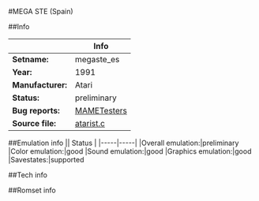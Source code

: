 #MEGA STE (Spain)

##Info

||Info|
|-----|-----|
|**Setname:**|megaste_es
|**Year:**|1991
|**Manufacturer:**|Atari
|**Status:**|preliminary
|**Bug reports:**|[MAMETesters](http://mametesters.org/view_all_set.php?type=1&temporary=y&search=atarist.c)
|**Source file:**|[atarist.c](https://github.com/mamedev/mame/blob/master/src/mess/drivers/atarist.c)

##Emulation info
|| Status |
|-----|-----|
|Overall emulation:|preliminary
|Color emulation:|good
|Sound emulation:|good
|Graphics emulation:|good
|Savestates:|supported

##Tech info

##Romset info

<!--- START OF EDITED COMMENT DO NOT TOUCH TEXT ABOVE-->
